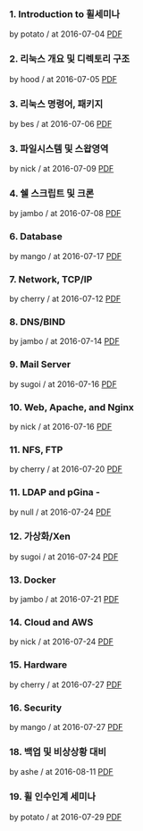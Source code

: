 ### 1. Introduction to 휠세미나

by potato / at 2016-07-04
[PDF](https://s3.ap-northeast-2.amazonaws.com/sparcs.home/seminars/potato-20160705-0.pdf)

### 2. 리눅스 개요 및 디렉토리 구조

by hood / at 2016-07-05
[PDF](https://s3.ap-northeast-2.amazonaws.com/sparcs.home/seminars/hood-20160705-0.pptx)

### 3. 리눅스 명령어, 패키지

by bes / at 2016-07-06
[PDF](https://s3.ap-northeast-2.amazonaws.com/sparcs.home/seminars/bes-20160711-0.pptx)

### 3. 파일시스템 및 스왑영역

by nick / at 2016-07-09
[PDF](https://s3.ap-northeast-2.amazonaws.com/sparcs.home/seminars/nick-20160709-0.pptx)

### 4. 쉘 스크립트 및 크론

by jambo / at 2016-07-08
[PDF](https://s3.ap-northeast-2.amazonaws.com/sparcs.home/seminars/jambo-20160708-0.pptx)

### 6. Database

by mango / at 2016-07-17
[PDF](https://s3.ap-northeast-2.amazonaws.com/sparcs.home/seminars/mango-20160717-0.pptx)

### 7. Network, TCP/IP

by cherry / at 2016-07-12
[PDF](https://s3.ap-northeast-2.amazonaws.com/sparcs.home/seminars/cherry-20160712-0.pdf)

### 8. DNS/BIND

by jambo / at 2016-07-14
[PDF](https://s3.ap-northeast-2.amazonaws.com/sparcs.home/seminars/jambo-20160714-0.pptx)

### 9. Mail Server

by sugoi / at 2016-07-16
[PDF](https://s3.ap-northeast-2.amazonaws.com/sparcs.home/seminars/sugoi-20160716-0.pptx)

### 10. Web, Apache, and Nginx

by nick / at 2016-07-16
[PDF](https://s3.ap-northeast-2.amazonaws.com/sparcs.home/seminars/nick-20160716-0.pptx)

### 11. NFS, FTP

by cherry / at 2016-07-20
[PDF](https://s3.ap-northeast-2.amazonaws.com/sparcs.home/seminars/cherry-20160720-0.pdf)

### 11. LDAP and pGina -

by null / at 2016-07-24
[PDF](https://s3.ap-northeast-2.amazonaws.com/sparcs.home/seminars/null-20160724-0.pdf)

### 12. 가상화/Xen

by sugoi / at 2016-07-24
[PDF](https://s3.ap-northeast-2.amazonaws.com/sparcs.home/seminars/sugoi-20160724-0.pptx)

### 13. Docker

by jambo / at 2016-07-21
[PDF](https://s3.ap-northeast-2.amazonaws.com/sparcs.home/seminars/jambo-20160721-0.pptx)

### 14. Cloud and AWS

by nick / at 2016-07-24
[PDF](https://s3.ap-northeast-2.amazonaws.com/sparcs.home/seminars/nick-20160724-0.pdf)

### 15. Hardware

by cherry / at 2016-07-27
[PDF](https://s3.ap-northeast-2.amazonaws.com/sparcs.home/seminars/cherry-20160727-0.pptx)

### 16. Security

by mango / at 2016-07-27
[PDF](https://s3.ap-northeast-2.amazonaws.com/sparcs.home/seminars/mango-20160727-0.pptx)

### 18. 백업 및 비상상황 대비

by ashe / at 2016-08-11
[PDF](https://s3.ap-northeast-2.amazonaws.com/sparcs.home/seminars/ashe-20160811-0.pptx)

### 19. 휠 인수인계 세미나

by potato / at 2016-07-29
[PDF](https://s3.ap-northeast-2.amazonaws.com/sparcs.home/seminars/potato-20160729-0.pdf)
